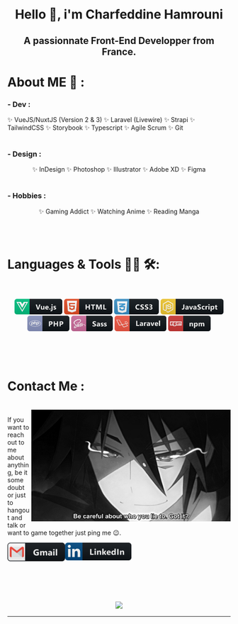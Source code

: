 <h1 align="center">
 Hello 👋, i'm Charfeddine Hamrouni
</h1>

<h2 align="center">
 A passionnate Front-End Developper from France.
</h2>

# About ME 💬 :

### - Dev :
<div>
 ✨ VueJS/NuxtJS (Version 2 & 3)
✨ Laravel (Livewire)
✨ Strapi
 ✨ TailwindCSS
✨ Storybook
 ✨ Typescript
 ✨ Agile Scrum
 ✨ Git
 </div>

<br/>

 ### - Design :
<div align="center">
✨ InDesign
✨ Photoshop
✨ Illustrator
✨ Adobe XD
✨ Figma
 </div>

<br/>

 ### - Hobbies : 
<div align="center">
✨ Gaming Addict
✨ Watching Anime
✨ Reading Manga
 </div>
</br>
</br>
</br>



# Languages & Tools 👨‍💻 🛠:
</br>

<p align="center">

<!-- For more icons please follow  https://github.com/MikeCodesDotNET/ColoredBadges -->
<img src="https://github.com/Achraf931/Achraf931/blob/main/assets/icons/vue.svg" alt="VueJS" height="35">
<img src="https://github.com/Achraf931/Achraf931/blob/main/assets/icons/html.svg" alt="HTML" height="35">
<img src="https://github.com/Achraf931/Achraf931/blob/main/assets/icons/css3.svg" alt="CSS3" height="35">
<img src="https://github.com/Achraf931/Achraf931/blob/main/assets/icons/js.svg" alt="JS" height="35">
<img src="https://github.com/Achraf931/Achraf931/blob/main/assets/icons/php.svg" alt="PHP" height="35">
<img src="https://github.com/Achraf931/Achraf931/blob/main/assets/icons/sass.svg" alt="SASS" height="35">
<img src="https://github.com/Achraf931/Achraf931/blob/main/assets/icons/laravel.svg" alt="Laravel" height="35">
<img src="https://github.com/Achraf931/Achraf931/blob/main/assets/icons/npm.svg" alt="Npm" height="35">
</p>
</br>
</br>
</br>



# Contact Me :

<p>
 </br>


<img hight="320" width="450" align="right" alt="GIF" src="https://github.com/Achraf931/Achraf931/blob/main/assets/93195.gif">


If you want to reach out to me about anything, be it some doubt or just to hangout and talk or want to game together just ping me 😉.

<a href="mailto:hamrouni.pro@outlook.fr">
 <img align="left" alt="Gmail" width="130" hight="100" src="https://github.com/Achraf931/Achraf931/blob/main/assets/icons/gmail.png" />
</a>
<a href="https://www.linkedin.com/in/charfeddine-hamrouni-72387110b/" target="_blank" rel="noreferrer noopener">
  <img align="left" alt="Linkedin" width="150" hight="100" src="https://github.com/Achraf931/Achraf931/blob/main/assets/icons/linkedin.png" />
</a>
 </p>
 

</br>
</br>
</br>
</br>
</br>
</br>
</br>



<p align="center" >  
  <a href="https://github.com/anuraghazra/github-readme-stats"> 
<img  src="https://github-readme-stats.vercel.app/api?username=Achraf931&&show_icons=true&theme=radical"/>
  </a>
  </p>

*************
